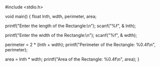 #include <stdio.h>

void main() {
  float lnth, wdth, perimeter, area;

  printf("Enter the length of the Rectangle:\n");
  scanf("%f", & lnth);
  
  printf("Enter the width of the Rectangle:\n");
  scanf("%f", & wdth);
  
  perimeter = 2 * (lnth + wdth);
  printf("Perimeter of the Rectangle: %0.4f\n", perimeter);

  area = lnth * wdth;
  printf("Area of the Rectangle: %0.4f\n", area);
}
